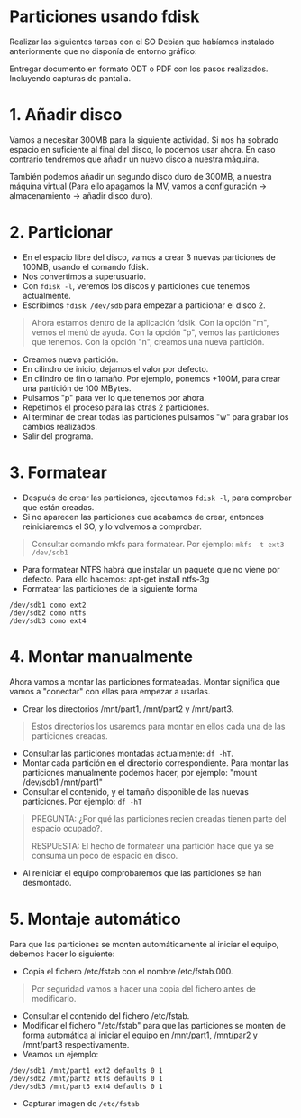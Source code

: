 
# Particiones usando **fdisk**

Realizar las siguientes tareas con el SO Debian que habíamos instalado
anteriormente que no disponía de entorno gráfico:

Entregar documento en formato ODT o PDF con los pasos realizados. Incluyendo capturas de pantalla.

# 1. Añadir disco

Vamos a necesitar 300MB para la siguiente actividad. Si nos ha sobrado espacio en suficiente al final del disco, lo podemos usar ahora. En caso contrario tendremos que añadir un nuevo disco a nuestra máquina.

También podemos añadir un segundo disco duro de 300MB, a nuestra máquina virtual (Para ello apagamos la MV, vamos a configuración -> almacenamiento -> añadir disco duro).

# 2. Particionar

* En el espacio libre del disco, vamos a crear 3 nuevas particiones de 100MB, usando el comando fdisk.
* Nos convertimos a superusuario.
* Con `fdisk -l`, veremos los discos y particiones que tenemos actualmente.
* Escribimos `fdisk /dev/sdb` para empezar a particionar el disco 2.

> Ahora estamos dentro de la aplicación fdsik.
> Con la opción "m", vemos el menú de ayuda.
> Con la opción "p", vemos las particiones que tenemos.
> Con la opción "n", creamos una nueva partición.

* Creamos nueva partición.
* En cilindro de inicio, dejamos el valor por defecto.
* En cilindro de fin o tamaño. Por ejemplo, ponemos +100M, para crear una partición de 100 MBytes.
* Pulsamos "p" para ver lo que tenemos por ahora.
* Repetimos el proceso para las otras 2 particiones.
* Al terminar de crear todas las particiones pulsamos "w" para grabar los cambios realizados.
* Salir del programa.

# 3. Formatear
* Después de crear las particiones, ejecutamos `fdisk -l`, para comprobar que están creadas.
* Si no aparecen las particiones que acabamos de crear, entonces reiniciaremos el SO, y lo volvemos a comprobar.

> Consultar comando mkfs para formatear. Por ejemplo: `mkfs -t ext3 /dev/sdb1`

* Para formatear NTFS habrá que instalar un paquete que no viene por defecto. Para ello hacemos: apt-get install ntfs-3g
* Formatear las particiones de la siguiente forma
```
/dev/sdb1 como ext2
/dev/sdb2 como ntfs
/dev/sdb3 como ext4
```

# 4. Montar manualmente
Ahora vamos a montar las particiones formateadas. Montar significa que vamos a "conectar" con ellas para empezar a usarlas.
* Crear los directorios /mnt/part1, /mnt/part2 y /mnt/part3.

> Estos directorios los usaremos para montar en ellos cada una de las particiones creadas.

* Consultar las particiones montadas actualmente: `df -hT`.
* Montar cada partición en el directorio correspondiente. Para montar las particiones manualmente podemos hacer, por ejemplo: "mount /dev/sdb1 /mnt/part1"
* Consultar el contenido, y el tamaño disponible de las nuevas particiones. Por ejemplo: `df -hT`

> PREGUNTA: ¿Por qué las particiones recien creadas tienen parte del espacio ocupado?.
>
> RESPUESTA: El hecho de formatear una partición hace que ya se consuma un poco de espacio en disco.

* Al reiniciar el equipo comprobaremos que las particiones se han desmontado.

# 5. Montaje automático

Para que las particiones se monten automáticamente al iniciar el equipo, debemos hacer lo siguiente:
* Copia el fichero /etc/fstab con el nombre /etc/fstab.000.

>  Por seguridad vamos a hacer una copia del fichero antes de modificarlo.

* Consultar el contenido del fichero /etc/fstab.
* Modificar el fichero "/etc/fstab" para que las particiones se monten de forma automática al iniciar el equipo en /mnt/part1, /mnt/par2 y /mnt/part3 respectivamente.
* Veamos un ejemplo:
```
/dev/sdb1 /mnt/part1 ext2 defaults 0 1
/dev/sdb2 /mnt/part2 ntfs defaults 0 1
/dev/sdb3 /mnt/part3 ext4 defaults 0 1
```
* Capturar imagen de `/etc/fstab`
